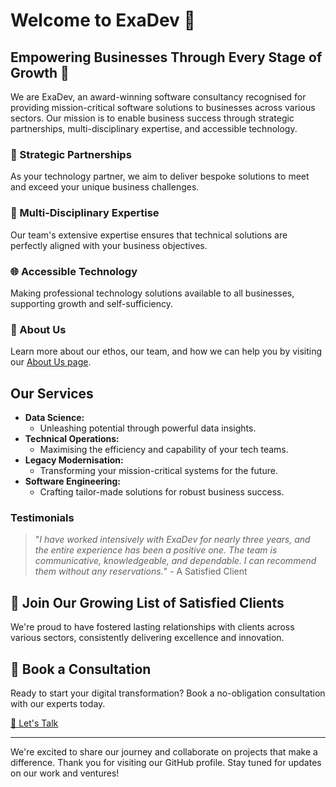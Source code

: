 # Welcome to ExaDev 👋

## Empowering Businesses Through Every Stage of Growth 🚀

We are ExaDev, an award-winning software consultancy recognised for providing mission-critical software solutions to businesses across various sectors. Our mission is to enable business success through strategic partnerships, multi-disciplinary expertise, and accessible technology.

### 🤝 Strategic Partnerships

As your technology partner, we aim to deliver bespoke solutions to meet and exceed your unique business challenges.

### 🧠 Multi-Disciplinary Expertise

Our team's extensive expertise ensures that technical solutions are perfectly aligned with your business objectives.

### 🌐 Accessible Technology

Making professional technology solutions available to all businesses, supporting growth and self-sufficiency.

### 🏢 About Us

Learn more about our ethos, our team, and how we can help you by visiting our [About Us page](https://exadev.io/about-us/).

## Our Services

- **Data Science:**
  - Unleashing potential through powerful data insights.
- **Technical Operations:**
  - Maximising the efficiency and capability of your tech teams.
- **Legacy Modernisation:**
  - Transforming your mission-critical systems for the future.
- **Software Engineering:**
  - Crafting tailor-made solutions for robust business success.

### Testimonials

> "_I have worked intensively with ExaDev for nearly three years, and the entire experience has been a positive one. The team is communicative, knowledgeable, and dependable. I can recommend them without any reservations._" - A Satisfied Client

## 🤝 Join Our Growing List of Satisfied Clients

We're proud to have fostered lasting relationships with clients across various sectors, consistently delivering excellence and innovation.

## 📅 Book a Consultation

Ready to start your digital transformation? Book a no-obligation consultation with our experts today.

[📧 Let's Talk](https://exadev.io/contact-us)

---

We're excited to share our journey and collaborate on projects that make a difference. Thank you for visiting our GitHub profile. Stay tuned for updates on our work and ventures!
